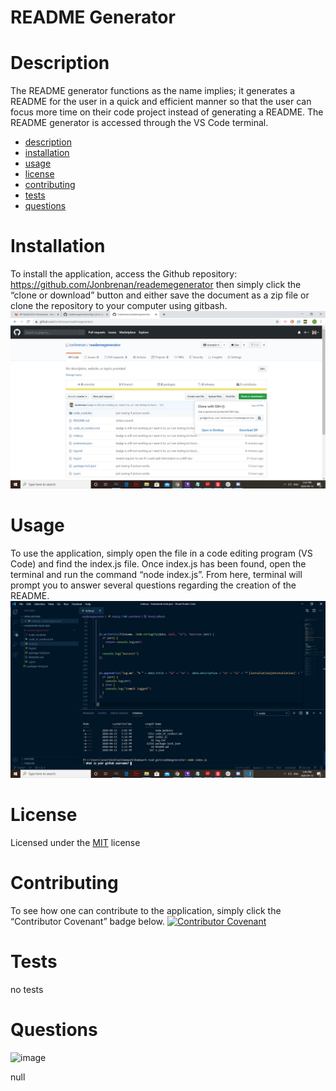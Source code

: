 # README Generator

# Description
The README generator functions as the name implies; it generates a README for the user in a quick and efficient manner so that the user can focus more time on their code project instead of generating a README. The README generator is accessed through the VS Code terminal. 

* [description](#description)
* [installation](#installation)
* [usage](#usage)
* [license](#license)
* [contributing](#contributing)
* [tests](#tests)
* [questions](#questions)

# Installation
To install the application, access the Github repository: https://github.com/Jonbrenan/reademegenerator then simply click the “clone or download” button and either save the document as a zip file or clone the repository to your computer using gitbash. 
![image](pictures/download.jpg)

# Usage
To use the application, simply open the file in a code editing program (VS Code) and find the index.js file. Once index.js has been found, open the terminal and run the command “node index.js”. From here, terminal will prompt you to answer several questions regarding the creation of the README. 
![image](pictures/usage.jpg)

# License
Licensed under the [MIT](LICENSE.txt) license
 
# Contributing
To see how one can contribute to the application, simply click the “Contributor Covenant” badge below. 
[![Contributor Covenant](https://img.shields.io/badge/Contributor%20Covenant-v2.0%20adopted-ff69b4.svg)](code_of_conduct.md)

# Tests
no tests

# Questions
![image](https://avatars0.githubusercontent.com/u/57410689?v=4)

null